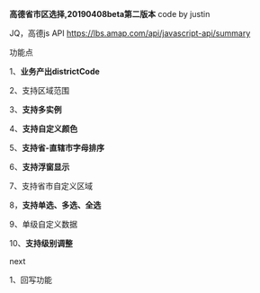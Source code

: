 **高德省市区选择,20190408beta第二版本**
code by justin



JQ，高德js API
https://lbs.amap.com/api/javascript-api/summary

功能点

1、**业务产出districtCode**

2、支持区域范围

3、**支持多实例**

4、**支持自定义颜色**

5、**支持省-直辖市字母排序**

6、**支持浮窗显示**

7、支持省市自定义区域

8，**支持单选、多选、全选**

9、单级自定义数据

10、**支持级别调整**

next

1、回写功能